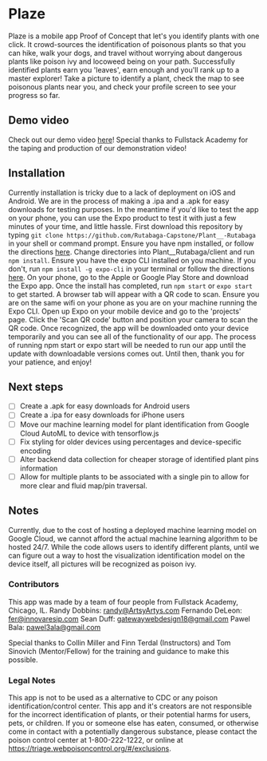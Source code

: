 # Plaze

Plaze is a mobile app Proof of Concept that let's you identify plants with one click. It crowd-sources the identification of poisonous plants so that you can hike, walk your dogs, and travel without worrying about dangerous plants like poison ivy and locoweed being on your path. Successfully identified plants earn you 'leaves', earn enough and you'll rank up to a master explorer! Take a picture to identify a plant, check the map to see poisonous plants near you, and check your profile screen to see your progress so far.

## Demo video

Check out our demo video [here](https://www.youtube.com/watch?v=d2Bnvun6II4&list=PLx0iOsdUOUmnTCO5wLzNNeaLbbZLlngp6&index=33&t=0s)!
Special thanks to Fullstack Academy for the taping and production of our demonstration video!

## Installation

Currently installation is tricky due to a lack of deployment on iOS and Android. We are in the process of making a .ipa and a .apk for easy downloads for testing purposes. In the meantime if you'd like to test the app on your phone, you can use the Expo product to test it with just a few minutes of your time, and little hassle. First download this repository by typing `git clone https://github.com/Rutabaga-Capstone/Plant__-Rutabaga` in your shell or command prompt. Ensure you have npm installed, or follow the directions [here](https://www.npmjs.com/get-npm). Change directories into Plant\_\_Rutabaga/client and run `npm install`.
Ensure you have the expo CLI installed on you machine. If you don't, run `npm install -g expo-cli` in your terminal or follow the directions [here](https://docs.expo.io/versions/latest/get-started/installation/). On your phone, go to the Apple or Google Play Store and download the Expo app.
Once the install has completed, run `npm start` or `expo start` to get started. A browser tab will appear with a QR code to scan. Ensure you are on the same wifi on your phone as you are on your machine running the Expo CLI. Open up Expo on your mobile device and go to the 'projects' page. Click the 'Scan QR code' button and position your camera to scan the QR code. Once recognized, the app will be downloaded onto your device temporarily and you can see all of the functionality of our app. The process of running npm start or expo start will be needed to run our app until the update with downloadable versions comes out. Until then, thank you for your patience, and enjoy!

## Next steps

* [ ] Create a .apk for easy downloads for Android users
* [ ] Create a .ipa for easy downloads for iPhone users
* [ ] Move our machine learning model for plant identification from Google Cloud AutoML to device with tensorflow.js
* [ ] Fix styling for older devices using percentages and device-specific encoding
* [ ] Alter backend data collection for cheaper storage of identified plant pins information
* [ ] Allow for multiple plants to be associated with a single pin to allow for more clear and fluid map/pin traversal.

## Notes

Currently, due to the cost of hosting a deployed machine learning model on Google Cloud, we cannot afford the actual machine learning algorithm to be hosted 24/7. While the code allows users to identify different plants, until we can figure out a way to host the visualization identification model on the device itself, all pictures will be recognized as poison ivy.

### Contributors

This app was made by a team of four people from Fullstack Academy, Chicago, IL.
Randy Dobbins: randy@ArtsyArtys.com
Fernando DeLeon: fer@innovaresip.com
Sean Duff: gatewaywebdesign18@gmail.com
Pawel Bala: pawel3ala@gmail.com

Special thanks to Collin Miller and Finn Terdal (Instructors) and Tom Sinovich (Mentor/Fellow) for the training and guidance to make this possible.

### Legal Notes

This app is not to be used as a alternative to CDC or any poison identification/control center. This app and it's creators are not responsible for the incorrect identification of plants, or their potential harms for users, pets, or children. If you or someone else has eaten, consumed, or otherwise come in contact with a potentially dangerous substance, please contact the poison control center at 1-800-222-1222, or online at https://triage.webpoisoncontrol.org/#/exclusions.
